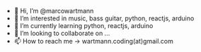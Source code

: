 - 👋 Hi, I’m @marcowartmann
- 👀 I’m interested in music, bass guitar, python, reactjs, arduino
- 🌱 I’m currently learning python, reactjs, arduino
- 💞️ I’m looking to collaborate on ...
- 📫 How to reach me -> wartmann.coding(at)gmail.com

<!---
marcowartmann/marcowartmann is a ✨ special ✨ repository because its `README.md` (this file) appears on your GitHub profile.
You can click the Preview link to take a look at your changes.
--->

